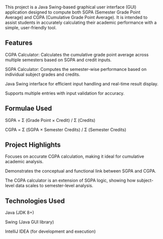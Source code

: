 This project is a Java Swing-based graphical user interface (GUI) application designed to compute both SGPA (Semester Grade Point Average) and CGPA (Cumulative Grade Point Average). It is intended to assist students in accurately calculating their academic performance with a simple, user-friendly tool.

Features
------------
CGPA Calculator: Calculates the cumulative grade point average across multiple semesters based on SGPA and credit inputs.

SGPA Calculator: Computes the semester-wise performance based on individual subject grades and credits.

Java Swing interface for efficient input handling and real-time result display.

Supports multiple entries with input validation for accuracy.

Formulae Used
--------------
SGPA = Σ (Grade Point × Credit) / Σ (Credits)

CGPA = Σ (SGPA × Semester Credits) / Σ (Semester Credits)

Project Highlights
------------------
Focuses on accurate CGPA calculation, making it ideal for cumulative academic analysis.

Demonstrates the conceptual and functional link between SGPA and CGPA.

The CGPA calculator is an extension of SGPA logic, showing how subject-level data scales to semester-level analysis.

Technologies Used
------------------
Java (JDK 8+)

Swing (Java GUI library)

IntelliJ IDEA (for development and execution)


